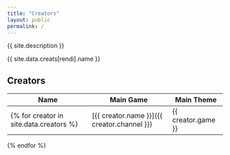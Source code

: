 ```yaml
---
title: "Creators"
layout: public
permalink: /
---
```


{{ site.description }}

{{ site.data.creats[rendi].name }}

## Creators

| Name | Main Game | Main Theme |
| --- | --- | --- |
{% for creator in site.data.creators %}| [{{ creator.name }}]({{ creator.channel }}) | {{ creator.game }} | {{ creator.theme }} |
{% endfor %}
